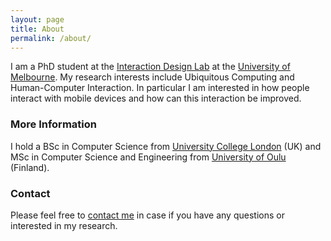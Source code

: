 ```yaml
---
layout: page
title: About
permalink: /about/
---
```


I am a PhD student at the [Interaction Design Lab](http://www.cis.unimelb.edu.au/research/groups/interaction-design/) at the [University of Melbourne](http://www.unimelb.edu.au/). My research interests include Ubiquitous Computing and Human-Computer Interaction. In particular I am interested in how people interact with mobile devices and how can this interaction be improved.

### More Information

I hold a BSc in Computer Science from [University College London](https://www.ucl.ac.uk/) (UK) and MSc in Computer Science and Engineering from [University of Oulu](http://www.oulu.fi/university/) (Finland).

### Contact
Please feel free to [contact me](mailto:z.sarsenbayeva@student.unimelb.edu.au) in case if you have any questions or interested in my research.